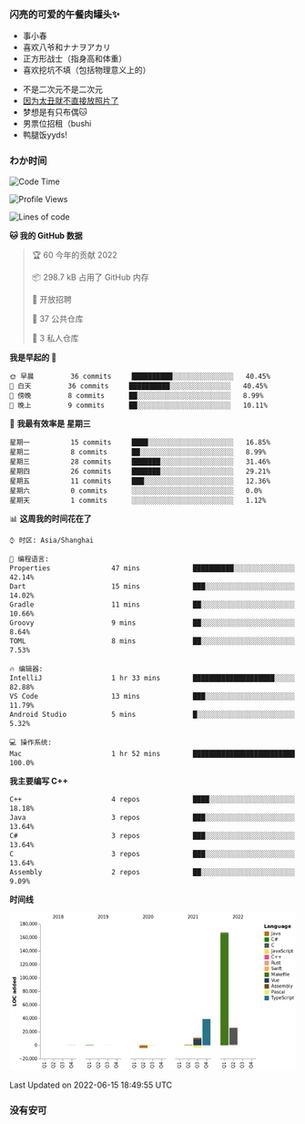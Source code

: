 ### 闪亮的可爱的午餐肉罐头✨
- 事小春
- 喜欢八爷和ナナヲアカリ
- 正方形战士（指身高和体重）
- 喜欢挖坑不填（包括物理意义上的）
<!-- - 找新工作ing，可接受北京上海杭州，目前在杭州 -->
- 不是二次元不是二次元
- [因为太丑就不直接放照片了](https://www.youtube.com/watch?v=dQw4w9WgXcQ)
- 梦想是有只布偶🐱
- 男票位招租（bushi
- 鸭腿饭yyds!
### わか时间
<!--START_SECTION:waka-->
![Code Time](http://img.shields.io/badge/Code%20Time-40%20hrs%2044%20mins-blue)

![Profile Views](http://img.shields.io/badge/%E4%B8%AA%E4%BA%BA%E5%B0%81%E9%9D%A2%E8%A7%82%E7%9C%8B%E6%AC%A1%E6%95%B0-30-blue)

![Lines of code](https://img.shields.io/badge/%E4%BB%8E%E3%80%8C%E4%BD%A0%E5%A5%BD%E4%B8%96%E7%95%8C%E3%80%8D%E6%88%91%E5%B7%B2%E7%BB%8F%E5%86%99%E4%BA%86-237%20Thousand%20%E8%A1%8C%E4%BB%A3%E7%A0%81-blue)

**🐱 我的 GitHub 数据** 

> 🏆 60 今年的贡献 2022
 > 
> 📦 298.7 kB 占用了 GitHub 内存 
 > 
> 💼 开放招聘
 > 
> 📜 37 公共仓库 
 > 
> 🔑 3 私人仓库  
 > 
**我是早起的 🐤** 

```text
🌞 早晨         36 commits     ██████████░░░░░░░░░░░░░░░   40.45% 
🌆 白天         36 commits     ██████████░░░░░░░░░░░░░░░   40.45% 
🌃 傍晚         8 commits      ██░░░░░░░░░░░░░░░░░░░░░░░   8.99% 
🌙 晚上         9 commits      ██░░░░░░░░░░░░░░░░░░░░░░░   10.11%

```
📅 **我最有效率是 星期三** 

```text
星期一          15 commits     ████░░░░░░░░░░░░░░░░░░░░░   16.85% 
星期二          8 commits      ██░░░░░░░░░░░░░░░░░░░░░░░   8.99% 
星期三          28 commits     ███████░░░░░░░░░░░░░░░░░░   31.46% 
星期四          26 commits     ███████░░░░░░░░░░░░░░░░░░   29.21% 
星期五          11 commits     ███░░░░░░░░░░░░░░░░░░░░░░   12.36% 
星期六          0 commits      ░░░░░░░░░░░░░░░░░░░░░░░░░   0.0% 
星期天          1 commits      ░░░░░░░░░░░░░░░░░░░░░░░░░   1.12%

```


📊 **这周我的时间花在了** 

```text
⌚︎ 时区: Asia/Shanghai

💬 编程语言: 
Properties               47 mins             ██████████░░░░░░░░░░░░░░░   42.14% 
Dart                     15 mins             ███░░░░░░░░░░░░░░░░░░░░░░   14.02% 
Gradle                   11 mins             ██░░░░░░░░░░░░░░░░░░░░░░░   10.66% 
Groovy                   9 mins              ██░░░░░░░░░░░░░░░░░░░░░░░   8.64% 
TOML                     8 mins              ██░░░░░░░░░░░░░░░░░░░░░░░   7.53%

🔥 编辑器: 
IntelliJ                 1 hr 33 mins        ████████████████████░░░░░   82.88% 
VS Code                  13 mins             ███░░░░░░░░░░░░░░░░░░░░░░   11.79% 
Android Studio           5 mins              █░░░░░░░░░░░░░░░░░░░░░░░░   5.32%

💻 操作系统: 
Mac                      1 hr 52 mins        █████████████████████████   100.0%

```

**我主要编写 C++** 

```text
C++                      4 repos             ████░░░░░░░░░░░░░░░░░░░░░   18.18% 
Java                     3 repos             ███░░░░░░░░░░░░░░░░░░░░░░   13.64% 
C#                       3 repos             ███░░░░░░░░░░░░░░░░░░░░░░   13.64% 
C                        3 repos             ███░░░░░░░░░░░░░░░░░░░░░░   13.64% 
Assembly                 2 repos             ██░░░░░░░░░░░░░░░░░░░░░░░   9.09%

```


**时间线**

![Chart not found](https://raw.githubusercontent.com/QianNangong/QianNangong/main/charts/bar_graph.png) 


 Last Updated on 2022-06-15 18:49:55 UTC
<!--END_SECTION:waka-->
### 没有安可
